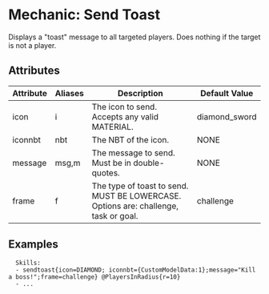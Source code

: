 Mechanic: Send Toast
====================

Displays a "toast" message to all targeted players. Does nothing if the
target is not a player.

Attributes
----------

| Attribute | Aliases | Description                                                                         | Default Value  |
|-----------|---------|-------------------------------------------------------------------------------------|----------------|
| icon      | i       | The icon to send. Accepts any valid MATERIAL.                                       | diamond_sword |
| iconnbt   | nbt     | The NBT of the icon.                                                                | NONE           |
| message   | msg,m   | The message to send. Must be in double-quotes.                                      | NONE           |
| frame     | f       | The type of toast to send. MUST BE LOWERCASE. Options are: challenge, task or goal. | challenge      |

  

Examples
--------

      Skills:
      - sendtoast{icon=DIAMOND; iconnbt={CustomModelData:1};message="Kill a boss!";frame=challenge} @PlayersInRadius{r=10}
      - ...

